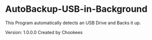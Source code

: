 # AutoBackup-USB-in-Background
This Program automatically detects an USB Drive and Backs it up.

Version: 1.0.0.0
Created by Chookees
